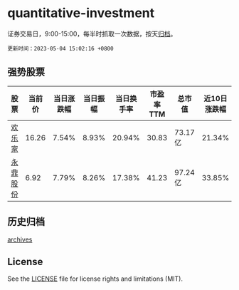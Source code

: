# quantitative-investment

证券交易日，9:00-15:00，每半时抓取一次数据，按天[归档](archives)。

`更新时间：2023-05-04 15:02:16 +0800`

## 强势股票

|股票|当前价|当日涨跌幅|当日振幅|当日换手率|市盈率TTM|总市值|近10日涨跌幅|
|----|----|----|----|----|----|----|----|
|[欢乐家](https://xueqiu.com/S/SZ300997)|16.26|7.54%|8.93%|20.94%|30.83|73.17亿|21.34%|
|[永鼎股份](https://xueqiu.com/S/SH600105)|6.92|7.79%|8.26%|17.38%|41.23|97.24亿|33.85%|

## 历史归档

[archives](archives)

## License

See the [LICENSE](LICENSE) file for license rights and limitations (MIT).